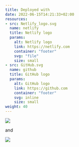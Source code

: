 ```yaml
---
title: Deployed with
date: 2022-06-15T14:21:33+02:00
resources:
- src: Netlify_logo.svg
  name: netlify
  title: Netlify logo
  params:
    alt: Netlify logo
    link: https://netlify.com
    container: "footer"
    svg: "file"
    size: small
- src: GitHub.svg
  name: github
  title: GitHub logo
  params:
    alt: GitHub logo
    link: https://github.com
    container: "footer"
    svg: inline
    size: small
weight: 40
---
```


![](netlify)

and

![](github)